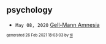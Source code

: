 ## psychology


* <code>May 08, 2020</code> [Gell-Mann Amnesia](2020-05-08T09-08-00-gell-mann-amnesia.md)

<sup><sub>generated 26 Feb 2021 18:03:03 by <a href='https://github.com/senorprogrammer/til'>til</a></sub></sup>
